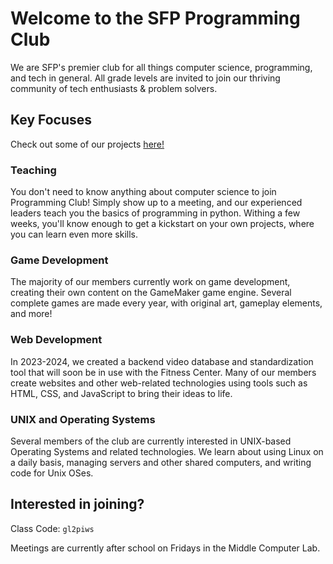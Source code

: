 # Welcome to the SFP Programming Club
We are SFP's premier club for all things computer science, programming, and tech in general. 
All grade levels are invited to join our thriving community of tech enthusiasts & problem solvers.

## Key Focuses
Check out some of our projects [here!](https://github.com/orgs/SFP-Programming-Club/repositories)

### Teaching
You don't need to know anything about computer science to join Programming Club!
Simply show up to a meeting, and our experienced leaders teach you the basics of programming in python. 
Withing a few weeks, you'll know enough to get a kickstart on your own projects, where you can learn even more skills. 

### Game Development
The majority of our members currently work on game development, creating their own content on the GameMaker game engine. 
Several complete games are made every year, with original art, gameplay elements, and more!

### Web Development
In 2023-2024, we created a backend video database and standardization tool that will soon be in use with the Fitness Center.
Many of our members create websites and other web-related technologies using tools such as HTML, CSS, and JavaScript to bring their ideas to life.

### UNIX and Operating Systems
Several members of the club are currently interested in UNIX-based Operating Systems and related technologies. 
We learn about using Linux on a daily basis, managing servers and other shared computers, and writing code for Unix OSes. 

## Interested in joining?
Class Code: `gl2piws`

Meetings are currently after school on Fridays in the Middle Computer Lab.
